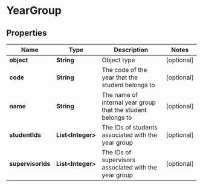 
# YearGroup

## Properties
Name | Type | Description | Notes
------------ | ------------- | ------------- | -------------
**object** | **String** | Object type |  [optional]
**code** | **String** | The code of the year that the student belongs to |  [optional]
**name** | **String** | The name of internal year group that the student belongs to |  [optional]
**studentIds** | **List&lt;Integer&gt;** | The IDs of students associated with the year group |  [optional]
**supervisorIds** | **List&lt;Integer&gt;** | The IDs of supervisors associated with the year group |  [optional]



